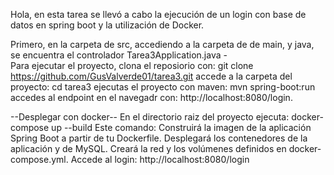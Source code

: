 Hola, en esta tarea se llevó a cabo la ejecución de un login con base de datos en spring boot y la utilización de Docker.

Primero, en la carpeta de src, accediendo a la carpeta de de main, y java, se encuentra el controlador Tarea3Application.java -  
Para ejecutar el proyecto, clona el reposiorio con: git clone https://github.com/GusValverde01/tarea3.git 
accede a la carpeta del proyecto: cd tarea3 ejecutas el proyecto con maven: mvn spring-boot:run accedes al endpoint en el navegadr con: http://localhost:8080/login. 

--Desplegar con docker--
En el directorio raiz del proyecto ejecuta: docker-compose up --build
Este comando:
Construirá la imagen de la aplicación Spring Boot a partir de tu Dockerfile.
Desplegará los contenedores de la aplicación y de MySQL.
Creará la red y los volúmenes definidos en docker-compose.yml.
Accede al login:
 http://localhost:8080/login
